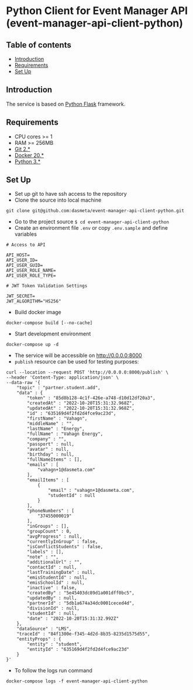 # Python Client for Event Manager API (event-manager-api-client-python)

## Table of contents
 * [Introduction](#introduction)
 * [Requirements](#requirements)
 * [Set Up](#set-up)

## Introduction
The service is based on [Python Flask](https://flask.palletsprojects.com/en/2.2.x/) framework.

## Requirements
- CPU cores >= 1
- RAM >= 256MB
- [Git 2.*](https://git-scm.com/book/en/v2/Getting-Started-Installing-Git)
- [Docker 20.*](https://docs.docker.com/engine/install/)
- [Python 3.*](https://www.python.org/downloads/)
  
## Set Up
- Set up git to have ssh access to the repository
- Clone the source into local machine
```shell
git clone git@github.com:dasmeta/event-manager-api-client-python.git
```
- Go to the project source `$ cd event-manager-api-client-python`
- Create an environment file `.env` or copy `.env.sample` and define variables
```text
# Access to API

API_HOST=
API_USER_ID=
API_USER_GUID=
API_USER_ROLE_NAME=
API_USER_ROLE_TYPE=

# JWT Token Validation Settings

JWT_SECRET=
JWT_ALGORITHM="HS256"
```
- Build docker image
```shell
docker-compose build [--no-cache]
```
- Start development environment
```shell
docker-compose up -d
```
- The service will be accessible on http://0.0.0.0:8000
- `publish` resource can be used for testing purposes:
```text
curl --location --request POST 'http://0.0.0.0:8000/publish' \
--header 'Content-Type: application/json' \
--data-raw '{
    "topic" : "partner.student.add",
    "data" : {
        "token" : "85d8b128-4c1f-426e-a748-d10d12df20a3",
        "createdAt" : "2022-10-20T15:31:32.968Z",
        "updatedAt" : "2022-10-20T15:31:32.968Z",
        "id" : "635169d4f2fd2d4fce9ac23d",
        "firstName" : "Vahagn",
        "middleName" : "",
        "lastName" : "Energy",
        "fullName" : "Vahagn Energy",
        "company" : "",
        "passport" : null,
        "avatar" : null,
        "birthday" : null,
        "fullNameItems" : [],
        "emails" : [ 
            "vahagn+1@dasmeta.com"
        ],
        "emailItems" : [ 
            {
                "email" : "vahagn+1@dasmeta.com",
                "studentId" : null
            }
        ],
        "phoneNumbers" : [ 
            "37455000019"
        ],
        "inGroups" : [],
        "groupCount" : 0,
        "avgProgress" : null,
        "currentlyInGroup" : false,
        "isConflictStudents" : false,
        "labels" : [],
        "note" : "",
        "additionalUrl" : "",
        "contactId" : null,
        "lastTrainingDate" : null,
        "emisStudentId" : null,
        "emisSchoolId" : null,
        "inactive" : false,
        "createdBy" : "5e45403dc89d1a001dff0bc5",
        "updatedBy" : null,
        "partnerId" : "5db1a674a34dc0001ceced4d",
        "divisionId" : null,
        "studentId" : null,
        "date" : "2022-10-20T15:31:32.992Z"
    },
    "dataSource" : "LMS",
    "traceId" : "84f1300e-f345-4d2d-8b35-8235d1575d55",
    "entityProps" : {
        "entity" : "student",
        "entityId" : "635169d4f2fd2d4fce9ac23d"
    }
}'
```
- To follow the logs run command
```shell
docker-compose logs -f event-manager-api-client-python
```
